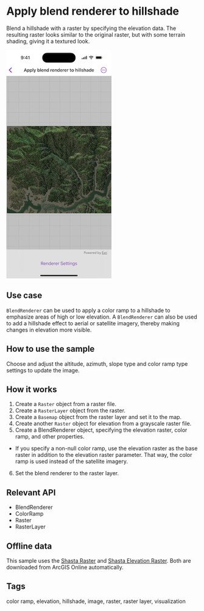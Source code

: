 # Apply blend renderer to hillshade

Blend a hillshade with a raster by specifying the elevation data. The resulting raster looks similar to the original raster, but with some terrain shading, giving it a textured look.

![Image of apply blend renderer to hillshade](apply-blend-renderer-to-hillshade.png)

## Use case

`BlendRenderer` can be used to apply a color ramp to a hillshade to emphasize areas of high or low elevation. A `BlendRenderer` can also be used to add a hillshade effect to aerial or satellite imagery, thereby making changes in elevation more visible.

## How to use the sample

Choose and adjust the altitude, azimuth, slope type and color ramp type settings to update the image.

## How it works

1. Create a `Raster` object from a raster file.
2. Create a `RasterLayer` object from the raster.
3. Create a `Basemap` object from the raster layer and set it to the map.
4. Create another `Raster` object for elevation from a grayscale raster file.
5. Create a BlendRenderer object, specifying the elevation raster, color ramp, and other properties.
 - If you specify a non-null color ramp, use the elevation raster as the base raster in addition to the elevation raster parameter. That way, the color ramp is used instead of the satellite imagery.
6. Set the blend renderer to the raster layer.

## Relevant API

* BlendRenderer
* ColorRamp
* Raster
* RasterLayer

## Offline data

This sample uses the [Shasta Raster](https://www.arcgis.com/home/item.html?id=7c4c679ab06a4df19dc497f577f111bd) and [Shasta Elevation Raster](https://www.arcgis.com/home/item.html?id=b051f5c3e01048f3bf11c59b41507896). Both are downloaded from ArcGIS Online automatically.

## Tags

color ramp, elevation, hillshade, image, raster, raster layer, visualization
